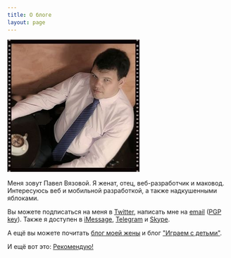 ```yaml
---
title: О блоге
layout: page
---
```


<img src="/images/photo.jpg" alt="Фото" title="Фото" class="img-responsive front-photo hidden-xs pull-right" />

Меня зовут Павел Вязовой. Я женат, отец, веб-разработчик и маковод. Интересуюсь веб и мобильной разработкой, а также надкушенными яблоками.

Вы можете подписаться на меня в [Twitter][twitter], написать мне на [email][email] ([PGP key][pgp]). Также я доступен в [iMessage][im], [Telegram][telegram] и [Skype][skype].

А ещё вы можете почитать [блог моей жены][marina] и блог ["Играем с детьми"][playwithkids].

И ещё вот это: [Рекомендую!](/thx.html)

[twitter]: http://twitter.com/vyazovoi "Twitter"
[email]: mailto:paul@elms.pro "E-mail"
[telegram]: https://telegram.me/paulelms "Telegram"
[im]: imessage:paul@elms.pro "E-mail"
[pgp]: /files/64D95937.asc "PGP/GPG key"
[skype]: skype:vyazovoi?chat "Skype"
[github]: http://github.com/vyazovoi "Github"
[facebook]: http://facebook.com/vyazovoi/ "Facebook"
[adn]: https://alpha.app.net/paulelms "APP.NET"
[vk]: http://vk.com/vyazovoi "Vkontakte"
[pinterest]: http://www.pinterest.com/paulelms/ "Pinterest"
[playwithkids]: http://playwithkids.ru "PlayWithKids"
[marina]: http://marina.elms.pro "Marina Elms"
[keybase]: https://keybase.io/paulelms